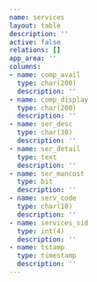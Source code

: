 ```yaml
---
name: services
layout: table
description: ''
active: false
relations: []
app_area: ''
columns:
- name: comp_avail
  type: char(200)
  description: ''
- name: comp_display
  type: char(200)
  description: ''
- name: ser_desc
  type: char(30)
  description: ''
- name: ser_detail
  type: text
  description: ''
- name: ser_mancost
  type: bit
  description: ''
- name: serv_code
  type: char(10)
  description: ''
- name: services_sid
  type: int(4)
  description: ''
- name: tstamp
  type: timestamp
  description: ''
---
```


